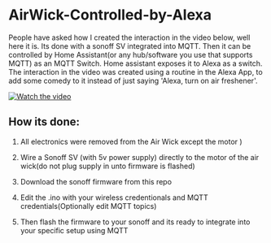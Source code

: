 # AirWick-Controlled-by-Alexa

People have asked how I created the interaction in the video below, well here it is. Its done with a sonoff SV integrated into MQTT. Then it can be controlled by Home Assistant(or any hub/software you use that supports MQTT) as an MQTT Switch. Home assistant exposes it to Alexa as a switch. The interaction in the video was created using a routine in the Alexa App, to add some comedy to it instead of just saying 'Alexa, turn on air freshener'. 

[![Watch the video](https://img.youtube.com/vi/hpqI5w-946g/hqdefault.jpg)](https://www.youtube.com/watch?v=hpqI5w-946g)


## How its done:

1. All electronics were removed from the Air Wick except the motor
)
2. Wire a Sonoff SV (with 5v power supply) directly to the motor of the air wick(do not plug supply in unto firmware is flashed)

3. Download the sonoff firmware from this repo

4. Edit the .ino with your wireless credentionals and MQTT credentials(Optionally edit MQTT topics)

5. Then flash the firmware to your sonoff and its ready to integrate into your specific setup using MQTT
